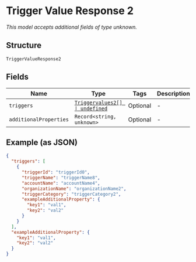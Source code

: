 
# Trigger Value Response 2

*This model accepts additional fields of type unknown.*

## Structure

`TriggerValueResponse2`

## Fields

| Name | Type | Tags | Description |
|  --- | --- | --- | --- |
| `triggers` | [`Triggervalues2[] \| undefined`](../../doc/models/triggervalues-2.md) | Optional | - |
| `additionalProperties` | `Record<string, unknown>` | Optional | - |

## Example (as JSON)

```json
{
  "triggers": [
    {
      "triggerId": "triggerId0",
      "triggerName": "triggerName8",
      "accountName": "accountName4",
      "organizationName": "organizationName2",
      "triggerCategory": "triggerCategory2",
      "exampleAdditionalProperty": {
        "key1": "val1",
        "key2": "val2"
      }
    }
  ],
  "exampleAdditionalProperty": {
    "key1": "val1",
    "key2": "val2"
  }
}
```

